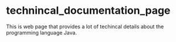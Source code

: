 # technincal_documentation_page
 This is web page that provides a lot of techincal details about the programming language Java.
